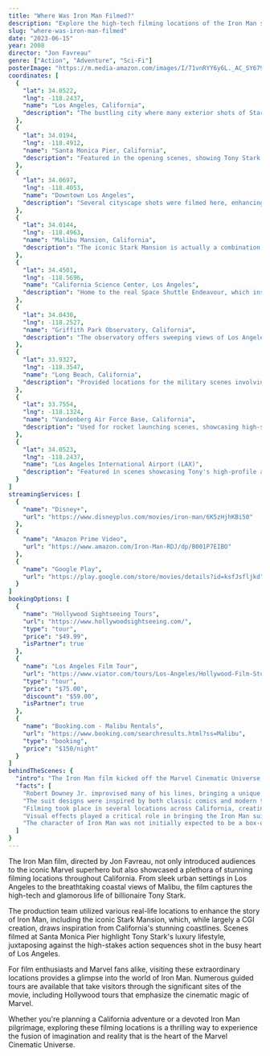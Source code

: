 ```yaml
---
title: "Where Was Iron Man Filmed?"
description: "Explore the high-tech filming locations of the Iron Man series, showcasing the blend of real-life settings with cinematic magic."
slug: "where-was-iron-man-filmed"
date: "2023-06-15"
year: 2008
director: "Jon Favreau"
genre: ["Action", "Adventure", "Sci-Fi"]
posterImage: "https://m.media-amazon.com/images/I/71vnRYY6y6L._AC_SY679_.jpg"
coordinates: [
  { 
    "lat": 34.0522, 
    "lng": -118.2437, 
    "name": "Los Angeles, California", 
    "description": "The bustling city where many exterior shots of Stark Industries were filmed."
  },
  { 
    "lat": 34.0194, 
    "lng": -118.4912, 
    "name": "Santa Monica Pier, California", 
    "description": "Featured in the opening scenes, showing Tony Stark’s glamorous lifestyle."
  },
  { 
    "lat": 34.0697, 
    "lng": -118.4053, 
    "name": "Downtown Los Angeles", 
    "description": "Several cityscape shots were filmed here, enhancing Iron Man's urban backdrop."
  },
  { 
    "lat": 34.0144, 
    "lng": -118.4963, 
    "name": "Malibu Mansion, California", 
    "description": "The iconic Stark Mansion is actually a combination of CGI and set pieces, located near the coastline."
  },
  { 
    "lat": 34.4501, 
    "lng": -118.5696, 
    "name": "California Science Center, Los Angeles", 
    "description": "Home to the real Space Shuttle Endeavour, which inspired scenes in Stark's lab."
  },
  { 
    "lat": 34.0430, 
    "lng": -118.2527, 
    "name": "Griffith Park Observatory, California", 
    "description": "The observatory offers sweeping views of Los Angeles featured in various scenes."
  },
  { 
    "lat": 33.9327, 
    "lng": -118.3547, 
    "name": "Long Beach, California", 
    "description": "Provided locations for the military scenes involving the Stark Expo."
  },
  { 
    "lat": 33.7554, 
    "lng": -118.1324, 
    "name": "Vandenberg Air Force Base, California", 
    "description": "Used for rocket launching scenes, showcasing high-security military locations."
  },
  { 
    "lat": 34.0523, 
    "lng": -118.2437, 
    "name": "Los Angeles International Airport (LAX)", 
    "description": "Featured in scenes showcasing Tony's high-profile arrivals and departures."
  }
]
streamingServices: [
  {
    "name": "Disney+",
    "url": "https://www.disneyplus.com/movies/iron-man/6K5zHjhKBi50"
  },
  {
    "name": "Amazon Prime Video",
    "url": "https://www.amazon.com/Iron-Man-RDJ/dp/B001P7EIBO"
  },
  {
    "name": "Google Play",
    "url": "https://play.google.com/store/movies/details?id=ksfJsfljkd"
  }
]
bookingOptions: [
  {
    "name": "Hollywood Sightseeing Tours",
    "url": "https://www.hollywoodsightseeing.com/",
    "type": "tour",
    "price": "$49.99",
    "isPartner": true
  },
  {
    "name": "Los Angeles Film Tour",
    "url": "https://www.viator.com/tours/Los-Angeles/Hollywood-Film-Studio-Tour/d642-37617P1",
    "type": "tour",
    "price": "$75.00",
    "discount": "$59.00",
    "isPartner": true
  },
  {
    "name": "Booking.com - Malibu Rentals",
    "url": "https://www.booking.com/searchresults.html?ss=Malibu",
    "type": "booking",
    "price": "$150/night"
  }
]
behindTheScenes: {
  "intro": "The Iron Man film kicked off the Marvel Cinematic Universe, combining cutting-edge technology with engaging storytelling in a way that redefined superhero films.",
  "facts": [
    "Robert Downey Jr. improvised many of his lines, bringing a unique flair to the character of Tony Stark.",
    "The suit designs were inspired by both classic comics and modern technology, with over 450 individual parts in some versions of the Iron Man suit.",
    "Filming took place in several locations across California, creating a distinct blend of urban and coastal settings.",
    "Visual effects played a critical role in bringing the Iron Man suit to life, with many sequences created using advanced CGI.",
    "The character of Iron Man was not initially expected to be a box-office hit, but it exceeded all expectations and set the stage for the MCU."
  ]
}
---
```


<IronManGuide />

The Iron Man film, directed by Jon Favreau, not only introduced audiences to the iconic Marvel superhero but also showcased a plethora of stunning filming locations throughout California. From sleek urban settings in Los Angeles to the breathtaking coastal views of Malibu, the film captures the high-tech and glamorous life of billionaire Tony Stark.

The production team utilized various real-life locations to enhance the story of Iron Man, including the iconic Stark Mansion, which, while largely a CGI creation, draws inspiration from California's stunning coastlines. Scenes filmed at Santa Monica Pier highlight Tony Stark's luxury lifestyle, juxtaposing against the high-stakes action sequences shot in the busy heart of Los Angeles.

For film enthusiasts and Marvel fans alike, visiting these extraordinary locations provides a glimpse into the world of Iron Man. Numerous guided tours are available that take visitors through the significant sites of the movie, including Hollywood tours that emphasize the cinematic magic of Marvel.

Whether you're planning a California adventure or a devoted Iron Man pilgrimage, exploring these filming locations is a thrilling way to experience the fusion of imagination and reality that is the heart of the Marvel Cinematic Universe.